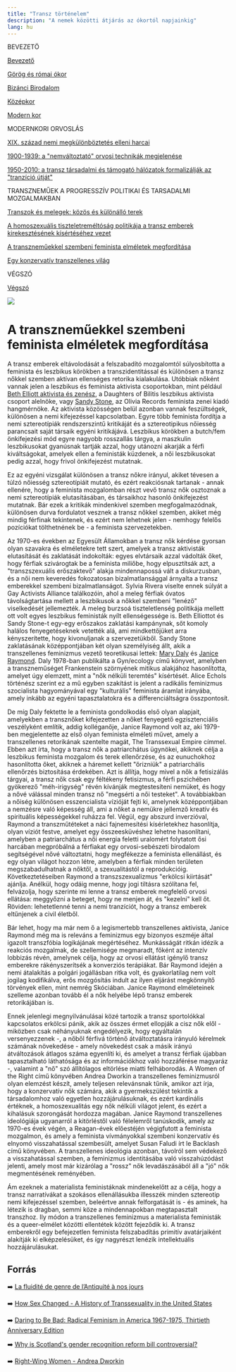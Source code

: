 ```yaml
---
title: "Transz történelem"
description: "A nemek közötti átjárás az ókortól napjainkig"
lang: hu
---
```


<div class="floating-columns">

<div class="floating-bar">

BEVEZETÖ

[Bevezető](/#/entry?id=transz-tortenelem)

[Görög és római ókor](/#/entry?id=transz-tortenelem-gorog-es-romai-okor)

[Bizánci Birodalom](/#/entry?id=transz-tortenelem-bizanci-birodalom)

[Középkor](/#/entry?id=transz-tortenelem-kozepkor)

[Modern kor](/#/entry?id=transz-tortenelem-modern-kor)

MODERNKORI ORVOSLÁS

[XIX. század nemi megkülönböztetés elleni harcai](/#/entry?id=transz-tortenelem-xix-szazad)

[1900-1939: a "nemváltoztató" orvosi technikák megjelenése](/#/entry?id=transz-tortenelem-nemvaltoztato-orvosi-technikak-megjelenese)

[1950-2010: a transz társadalmi és támogató hálózatok formalizálják az "tranzíció útját"](/#/entry?id=transz-tortenelem-xx-szazad)

TRANSZNEMŰEK A PROGRESSZÍV POLITIKAI ÉS TARSADALMI MOZGALMAKBAN

[Transzok és melegek: közös és különálló terek](/#/entry?id=transz-tortenelem-transzok-es-melegek)

[A homoszexuális tiszteletreméltóság politikája a transz emberek kirekesztésének kísértéséhez vezet](/#/entry?id=transz-tortenelem-meleg-tisztelet-transz-kirekesztes)

[A transzneműekkel szembeni feminista elméletek megfordítása](/#/entry?id=transz-tortenelem-feminista-elmeletek-megforditasa)

[Egy konzervatív transzellenes világ](/#/entry?id=transz-tortenelem-konzervativ-transzellenes-vilag)

VÉGSZÓ

[Végszó](/#/entry?id=transz-tortenelem-konkluzio)



</div>

<div class="wiki-content">

<div class="header-image"><img src="assets/images/undraw_moving.svg" /></div>

# A transzneműekkel szembeni feminista elméletek megfordítása

A transz emberek eltávolodását a felszabadító mozgalomtól súlyosbította a feminista és leszbikus körökben a transzidentitással és különösen a transz nőkkel szemben aktívan ellenséges retorika kialakulása. Utóbbiak nőként vannak jelen a leszbikus és feminista aktivista csoportokban, mint például [Beth Elliott aktivista és zenész](https://en.wikipedia.org/wiki/Beth_Elliott), a Daughters of Bilitis leszbikus aktivista csoport alelnöke, vagy [Sandy Stone](https://en.wikipedia.org/wiki/Sandy_Stone_(artist)), az Olivia Records feminista zenei kiadó hangmérnöke. Az aktivista közösségen belül azonban vannak feszültségek, különösen a nemi kifejezéssel kapcsolatban. Egyre több feminista fordítja a nemi sztereotípiák rendszerszintű kritikáját és a sztereotipikus nőiesség parancsait saját társaik egyéni kritikájává. Leszbikus körökben a butch/fem önkifejezési mód egyre nagyobb rosszallás tárgya, a maszkulin leszbikusokat gyanúsnak tartják azzal, hogy utánozni akarják a férfi kiváltságokat, amelyek ellen a feministák küzdenek, a női leszbikusokat pedig azzal, hogy frivol önkifejezést mutatnak.

Ez az egyéni vizsgálat különösen a transz nőkre irányul, akiket tévesen a túlzó nőiesség sztereotípiáit mutató, és ezért reakciósnak tartanak - annak ellenére, hogy a feminista mozgalomban részt vevő transz nők osztoznak a nemi sztereotípiák elutasításában, és társaikhoz hasonló önkifejezést mutatnak. Bár ezek a kritikák mindenkivel szemben megfogalmazódnak, különösen durva fordulatot vesznek a transz nőkkel szemben, akiket még mindig férfinak tekintenek, és ezért nem lehetnek jelen - nemhogy felelős pozíciókat tölthetnének be - a feminista szervezetekben.

Az 1970-es években az Egyesült Államokban a transz nők kérdése gyorsan olyan szavakra és elméletekre tett szert, amelyek a transz aktivisták elutasítását és zaklatását indokolták: egyes elvtársaik azzal vádolták őket, hogy férfiak szivárogtak be a feminista miliőbe, hogy elpusztítsák azt, a "transzszexuális erőszaktevő" alakja mindennapossá vált a diskurzusban, és a női nem keveredés fokozatosan bizalmatlansággal árnyalta a transz emberekkel szembeni bizalmatlanságot. Sylvia Rivera viselte ennek súlyát a Gay Activists Alliance találkozóin, ahol a meleg férfiak óvatos távolságtartása mellett a leszbikusok a nőkkel szembeni "lenéző" viselkedését jellemezték. A meleg burzsoá tiszteletlenség politikája mellett ott volt egyes leszbikus feministák nyílt ellenségessége is. Beth Elliottot és Sandy Stone-t egy-egy erőszakos zaklatási kampánynak, sőt komoly halálos fenyegetéseknek vetették alá, ami mindkettőjüket arra kényszerítette, hogy kivonuljanak a szervezetükből. Sandy Stone zaklatásának középpontjában két olyan személyiség állt, akik a transzellenes feminizmus vezető teoretikusai lettek: [Mary Daly](https://en.wikipedia.org/wiki/Mary_Daly) és [Janice Raymond](https://en.wikipedia.org/wiki/Janice_Raymond). Daly 1978-ban publikálta a Gyn/ecology című könyvet, amelyben a transzneműséget Frankenstein szörnyének mitikus alakjához hasonlította, amelyet úgy elemzett, mint a "nők nélküli teremtés" kísértését. Alice Echols történész szerint ez a mű egyben szakítást is jelent a radikális feminizmus szocialista hagyományával egy "kulturális" feminista áramlat irányába, amely inkább az egyéni tapasztalatokra és a differenciáltságra összpontosít.

De míg Daly fektette le a feminista gondolkodás első olyan alapjait, amelyekben a transznőket kifejezetten a nőket fenyegető egzisztenciális veszélyként említik, addig kolléganője, Janice Raymond volt az, aki 1979-ben megjelentette az első olyan feminista elméleti művet, amely a transzellenes retorikának szentelte magát, The Transsexual Empire címmel. Ebben azt írta, hogy a transz nők a patriarchátus ügynökei, akiknek célja a leszbikus feminista mozgalom és terek ellenőrzése, és az eunuchokhoz hasonlította őket, akiknek a háremet kellett "őrizniük" a patriarchális ellenőrzés biztosítása érdekében. Azt is állítja, hogy mivel a nők a fetisizálás tárgyai, a transz nők csak egy féltékeny fetisizmus, a férfi pszichében gyökerező "méh-irigység" révén kívánják megtestesíteni nemüket, és hogy a nővé válással minden transz nő "megsérti a női testeket". A továbbiakban a nőiség különösen esszencialista vízióját fejti ki, amelynek középpontjában a nemzésre való képesség áll, ami a nőket a nemükre jellemző kreatív és spirituális képességekkel ruházza fel. Végül, egy abszurd inverzióval, Raymond a transzműtéteket a náci fajnemesítési kísérletekhez hasonlítja, olyan víziót festve, amelyet egy összeesküvéshez lehetne hasonlítani, amelyben a patriarchátus a női energia feletti uralomért folytatott ősi harcában megpróbálná a férfiakat egy orvosi-sebészeti birodalom segítségével nővé változtatni, hogy megfékezze a feminista ellenállást, és egy olyan világot hozzon létre, amelyben a férfiak minden területen megszabadulhatnak a nőktől, a szexualitástól a reprodukcióig. Következtetéseiben Raymond a transzszexualizmus "erkölcsi kiirtását" ajánlja. Anélkül, hogy odáig menne, hogy jogi tiltásra szólítana fel, felvázolja, hogy szerinte mi lenne a transz emberek megfelelő orvosi ellátása: meggyőzni a beteget, hogy ne menjen át, és "kezelni" kell őt. Röviden: lehetetlenné tenni a nemi tranzíciót, hogy a transz emberek eltűnjenek a civil életből.

Bár lehet, hogy ma már nem ő a legismertebb transzellenes aktivista, Janice Raymond még ma is releváns a feminizmus egy bizonyos eszméje által igazolt transzfóbia logikájának megértéséhez. Munkásságát ritkán idézik a reakciós mozgalmak, de szellemisége megmaradt, főként az intenzív lobbizás révén, amelynek célja, hogy az orvosi ellátást igénylő transz emberekre rákényszerítsék a konverziós terápiákat. Bár Raymond idején a nemi átalakítás a polgári jogállásban ritka volt, és gyakorlatilag nem volt jogilag kodifikálva, erős mozgósítás indult az ilyen eljárást megkönnyítő törvények ellen, mint nemrég Skóciában. Janice Raymond elméleteinek szelleme azonban tovább él a nők helyébe lépő transz emberek retorikájában is.

Ennek jelenlegi megnyilvánulásai közé tartozik a transz sportolókkal kapcsolatos erkölcsi pánik, akik az összes érmet ellopják a cisz nők elől - miközben csak néhányuknak engedélyezik, hogy egyáltalán versenyezzenek -, a nőből férfivá történő átváltoztatásra irányuló kérelmek számának növekedése - amely növekedést csak a másik irányú átváltozások átlagos száma egyenlíti ki, és amelyet a transz férfiak újabban tapasztalható láthatósága és az információkhoz való hozzáférése magyaráz -, valamint a "nő" szó állítólagos eltörlése miatti felháborodás. A Women of the Right című könyvében Andrea Dworkin a transzellenes feminizmusról olyan elemzést készít, amely teljesen relevánsnak tűnik, amikor azt írja, hogy a konzervatív nők számára, akik a gyermekszülést tekintik a társadalomhoz való egyetlen hozzájárulásuknak, és ezért kardinális értéknek, a homoszexualitás egy nők nélküli világot jelent, és ezért a kihalásuk szorongását hordozza magában. Janice Raymond transzellenes ideológiája ugyanarról a kitörléstől való félelemről tanúskodik, amely az 1970-es évek végén, a Reagan-évek előestéjén végigfutott a feminista mozgalmon, és amely a feminista vívmányokkal szembeni konzervatív és elnyomó visszahatással szembesült, amelyet Susan Faludi írt le Backlash című könyvében. A transzellenes ideológia azonban, távolról sem védekező a visszahatással szemben, a feminizmus identitásába való visszahúzódást jelenti, amely most már kizárólag a "rossz" nők levadászásából áll a "jó" nők megmentésének reményében.

Ám ezeknek a materialista feministáknak mindenekelőtt az a célja, hogy a transz narratívákat a szokásos ellenállásukba illesszék minden sztereotip nemi kifejezéssel szemben, beleértve annak felforgatását is - és aminek, ha létezik is dragban, semmi köze a mindennapokban megtapasztalt transzhoz. Ily módon a transzellenes feminizmus a materialista feministák és a queer-elmélet közötti ellentétek között fejeződik ki. A transz emberekről egy befejezetlen feminista felszabadítás primitív avatárjaiként alakítják ki elképzelésüket, és így nagyrészt lenézik intellektuális hozzájárulásukat.

## Forrás

➡️ [La fluidité de genre de l’Antiquité à nos jours](https://institutlaboetie.fr/wp-content/uploads/2023/06/NOTE-ILB-LGBT-1.pdf)

➡️ [How Sex Changed - A History of Transsexuality in the United States](https://www.hup.harvard.edu/books/9780674013797)

️➡️ [Daring to Be Bad: Radical Feminism in America 1967-1975, Thirtieth Anniversary Edition](https://www.jstor.org/stable/10.5749/j.ctvqmp26c)

➡️ [Why is Scotland's gender recognition reform bill controversial?](https://news.sky.com/story/why-is-scotlands-gender-recognition-reform-bill-controversial-12788818)

➡️ [Right-Wing Women - Andrea Dworkin](https://www.goodreads.com/en/book/show/377163)

</div>